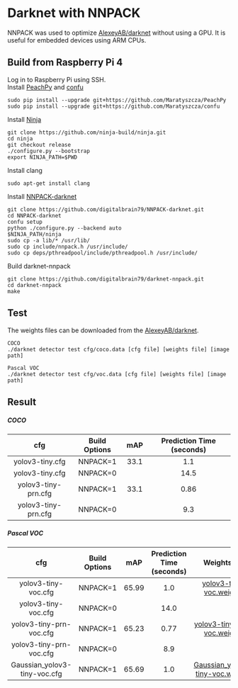# Darknet with NNPACK
NNPACK was used to optimize [AlexeyAB/darknet](https://github.com/AlexeyAB/darknet) without using a GPU. It is useful for embedded devices using ARM CPUs.

## Build from Raspberry Pi 4
Log in to Raspberry Pi using SSH.<br/>
Install [PeachPy](https://github.com/Maratyszcza/PeachPy) and [confu](https://github.com/Maratyszcza/confu)
```
sudo pip install --upgrade git+https://github.com/Maratyszcza/PeachPy
sudo pip install --upgrade git+https://github.com/Maratyszcza/confu
```
Install [Ninja](https://ninja-build.org/)
```
git clone https://github.com/ninja-build/ninja.git
cd ninja
git checkout release
./configure.py --bootstrap
export NINJA_PATH=$PWD
```
Install clang
```
sudo apt-get install clang
```
Install [NNPACK-darknet](https://github.com/digitalbrain79/NNPACK-darknet.git)
```
git clone https://github.com/digitalbrain79/NNPACK-darknet.git
cd NNPACK-darknet
confu setup
python ./configure.py --backend auto
$NINJA_PATH/ninja
sudo cp -a lib/* /usr/lib/
sudo cp include/nnpack.h /usr/include/
sudo cp deps/pthreadpool/include/pthreadpool.h /usr/include/
```
Build darknet-nnpack
```
git clone https://github.com/digitalbrain79/darknet-nnpack.git
cd darknet-nnpack
make
```

## Test
The weights files can be downloaded from the [AlexeyAB/darknet](https://github.com/AlexeyAB/darknet).
```
COCO
./darknet detector test cfg/coco.data [cfg file] [weights file] [image path]
```
```
Pascal VOC
./darknet detector test cfg/voc.data [cfg file] [weights file] [image path]
```
## Result
##### COCO
cfg | Build Options | mAP | Prediction Time (seconds)
:-:|:-:|:-:|:-:
yolov3-tiny.cfg | NNPACK=1 | 33.1 | 1.1
yolov3-tiny.cfg | NNPACK=0 | | 14.5
yolov3-tiny-prn.cfg | NNPACK=1 | 33.1 | 0.86
yolov3-tiny-prn.cfg | NNPACK=0 | | 9.3

##### Pascal VOC
cfg | Build Options | mAP | Prediction Time (seconds) | Weights file
:-:|:-:|:-:|:-:|:-:
yolov3-tiny-voc.cfg | NNPACK=1 | 65.99 | 1.0 | [yolov3-tiny-voc.weights](https://drive.google.com/open?id=1gP531RumQnuGlMUUcQgymktatWajF4mH)
yolov3-tiny-voc.cfg | NNPACK=0 | | 14.0 | 
yolov3-tiny-prn-voc.cfg | NNPACK=1 | 65.23 | 0.77 | [yolov3-tiny-prn-voc.weights](https://drive.google.com/open?id=1NljMzqeFxu0Kr04iftjc-zSL0Nxkns1n)
yolov3-tiny-prn-voc.cfg | NNPACK=0 | | 8.9 | 
Gaussian_yolov3-tiny-voc.cfg | NNPACK=1 | 65.69 | 1.0 | [Gaussian_yolov3-tiny-voc.weights](https://drive.google.com/open?id=1qHdCsYsyvPX37pNoYpoug-FUUtu_1HxM)